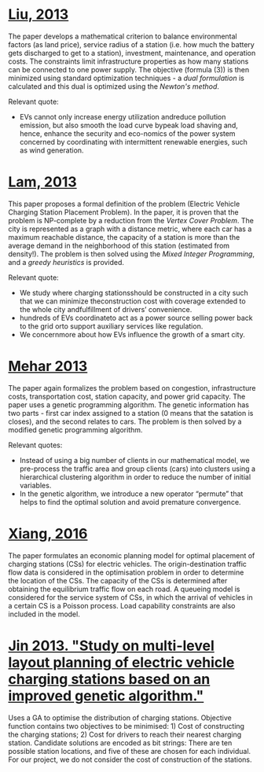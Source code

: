 # [Liu, 2013](https://ieeexplore.ieee.org/stamp/stamp.jsp?tp=&arnumber=6362255)

The paper develops a mathematical criterion to balance environmental factors (as land price), service radius of a station (i.e. how much the battery gets discharged to get to a station), investment, maintenance, and operation costs. The constraints limit infrastructure properties as how many stations can be connected to one power supply. The objective (formula (3)) is then minimized using standard optimization techniques - a *dual formulation* is calculated and this dual is optimized using the *Newton's method*.

Relevant quote:
* EVs cannot only increase energy utilization andreduce pollution emission, but also smooth the load curve bypeak load shaving and, hence, enhance the security and eco-nomics of the power system concerned by coordinating with intermittent renewable energies, such as wind generation.

# [Lam, 2013](https://ieeexplore.ieee.org/stamp/stamp.jsp?tp=&arnumber=6688009)

This paper proposes a formal definition of the problem (Electric Vehicle Charging Station Placement Problem). In the paper, it is proven that the problem is NP-complete by a reduction from the *Vertex Cover Problem*. The city is represented as a graph with a distance metric, where each car has a maximum reachable distance, the capacity of a station is more than the average demand in the neighborhood of this station (estimated from density!). The problem is then solved using the *Mixed Integer Programming*, and a *greedy heuristics* is provided.

Relevant quote:
* We  study  where  charging  stationsshould be constructed in a city such that we can minimize theconstruction cost with coverage extended to the whole city andfulfillment of drivers’ convenience.
* hundreds of EVs coordinateto  act  as  a  power  source  selling  power  back  to  the  grid  orto  support  auxiliary  services  like  regulation.
* We concernmore about how EVs influence the growth of a smart city.

# [Mehar 2013](https://ieeexplore.ieee.org/stamp/stamp.jsp?tp=&arnumber=6654565)

The paper again formalizes the problem based on congestion, infrastructure costs, transportation cost, station capacity, and power grid capacity. The paper uses a genetic programming algorithm. The genetic information has two parts - first car index assigned to a station (0 means that the satation is closes), and the second relates to cars. The problem is then solved by a modified genetic programming algorithm.

Relevant quotes:
* Instead   of   using   a   big   number   of   clients   in   our mathematical model, we pre-process the traffic area and group clients   (cars)   into   clusters   using   a   hierarchical   clustering algorithm  in  order  to  reduce  the  number  of  initial  variables.
* In the  genetic  algorithm,  we  introduce  a  new  operator  “permute” that  helps  to  find  the  optimal  solution  and  avoid  premature convergence.

# [Xiang, 2016](https://www.sciencedirect.com/science/article/pii/S0306261916307966)
The paper formulates an economic planning model for optimal placement of charging stations (CSs) for electric vehicles. The origin-destination traffic flow data is considered in the optimisation problem in order to determine the location of the CSs. The capacity of the CSs is determined after obtaining the equilibrium traffic flow on each road. A queueing model is considered for the service system of CSs, in which the arrival of vehicles in a certain CS is a Poisson process. Load capability constraints are also included in the model.

# [Jin 2013. "Study on multi-level layout planning of electric vehicle charging stations based on an improved genetic algorithm."](http://www.ijsgce.com/uploadfile/2012/1019/20121019062223975.pdf)

Uses a GA to optimise the distribution of charging stations. Objective function contains two objectives to be minimised: 1) Cost of constructing the charging stations; 2) Cost for drivers to reach their nearest charging station. Candidate solutions are encoded as bit strings: There are ten possible station locations, and five of these are chosen for each individual. For our project, we do not consider the cost of construction of the stations.
